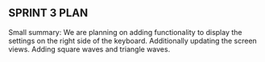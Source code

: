 ## SPRINT 3 PLAN

Small summary:
We are planning on adding functionality to display the settings on the right side of the keyboard. Additionally updating the screen views. 
Adding square waves and triangle waves. 
